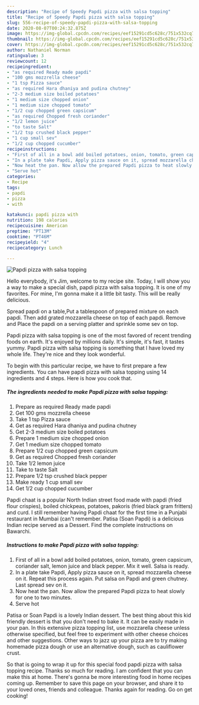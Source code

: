 ```yaml
---
description: "Recipe of Speedy Papdi pizza with salsa topping"
title: "Recipe of Speedy Papdi pizza with salsa topping"
slug: 556-recipe-of-speedy-papdi-pizza-with-salsa-topping
date: 2020-08-07T00:24:32.875Z
image: https://img-global.cpcdn.com/recipes/eef15291cd5c628c/751x532cq70/papdi-pizza-with-salsa-topping-recipe-main-photo.jpg
thumbnail: https://img-global.cpcdn.com/recipes/eef15291cd5c628c/751x532cq70/papdi-pizza-with-salsa-topping-recipe-main-photo.jpg
cover: https://img-global.cpcdn.com/recipes/eef15291cd5c628c/751x532cq70/papdi-pizza-with-salsa-topping-recipe-main-photo.jpg
author: Nathaniel Norman
ratingvalue: 3
reviewcount: 12
recipeingredient:
- "as required Ready made papdi"
- "100 gms mozzrella cheese"
- "1 tsp Pizza sauce"
- "as required Hara dhaniya and pudina chutney"
- "2-3 medium size boiled potatoes"
- "1 medium size chopped onion"
- "1 medium size chopped tomato"
- "1/2 cup chopped green capsicum"
- "as required Chopped fresh coriander"
- "1/2 lemon juice"
- "to taste Salt"
- "1/2 tsp crushed black pepper"
- "1 cup small sev"
- "1/2 cup chopped cucumber"
recipeinstructions:
- "First of all in a bowl add boiled potatoes, onion, tomato, green capsicum, coriander salt, lemon juice and black pepper. Mix it well. Salsa is ready."
- "In a plate take Papdi, Apply pizza sauce on it, spread mozzarella cheese on it. Repeat this process again. Put salsa on Papdi and green chutney. Last spread sev on it."
- "Now heat the pan. Now allow the prepared Papdi pizza to heat slowly for one to two minutes."
- "Serve hot"
categories:
- Recipe
tags:
- papdi
- pizza
- with

katakunci: papdi pizza with 
nutrition: 198 calories
recipecuisine: American
preptime: "PT13M"
cooktime: "PT46M"
recipeyield: "4"
recipecategory: Lunch

---
```



![Papdi pizza with salsa topping](https://img-global.cpcdn.com/recipes/eef15291cd5c628c/751x532cq70/papdi-pizza-with-salsa-topping-recipe-main-photo.jpg)

Hello everybody, it's Jim, welcome to my recipe site. Today, I will show you a way to make a special dish, papdi pizza with salsa topping. It is one of my favorites. For mine, I'm gonna make it a little bit tasty. This will be really delicious.

Spread papdi on a table,Put a tablespoon of prepared mixture on each papdi. Then add grated mozzarella cheese on top of each papdi. Remove and Place the papdi on a serving platter and sprinkle some sev on top.

Papdi pizza with salsa topping is one of the most favored of recent trending foods on earth. It's enjoyed by millions daily. It's simple, it's fast, it tastes yummy. Papdi pizza with salsa topping is something that I have loved my whole life. They're nice and they look wonderful.


To begin with this particular recipe, we have to first prepare a few ingredients. You can have papdi pizza with salsa topping using 14 ingredients and 4 steps. Here is how you cook that.

<!--inarticleads1-->

##### The ingredients needed to make Papdi pizza with salsa topping:

1. Prepare as required Ready made papdi
1. Get 100 gms mozzrella cheese
1. Take 1 tsp Pizza sauce
1. Get as required Hara dhaniya and pudina chutney
1. Get 2-3 medium size boiled potatoes
1. Prepare 1 medium size chopped onion
1. Get 1 medium size chopped tomato
1. Prepare 1/2 cup chopped green capsicum
1. Get as required Chopped fresh coriander
1. Take 1/2 lemon juice
1. Take to taste Salt
1. Prepare 1/2 tsp crushed black pepper
1. Make ready 1 cup small sev
1. Get 1/2 cup chopped cucumber


Papdi chaat is a popular North Indian street food made with papdi (fried flour crispies), boiled chickpeas, potatoes, pakoris (fried black gram fritters) and curd. I still remember having Papdi chaat for the first time in a Punjabi restaurant in Mumbai (can&#39;t remember. Patisa (Soan Papdi) is a delicious Indian recipe served as a Dessert. Find the complete instructions on Bawarchi. 

<!--inarticleads2-->

##### Instructions to make Papdi pizza with salsa topping:

1. First of all in a bowl add boiled potatoes, onion, tomato, green capsicum, coriander salt, lemon juice and black pepper. Mix it well. Salsa is ready.
1. In a plate take Papdi, Apply pizza sauce on it, spread mozzarella cheese on it. Repeat this process again. Put salsa on Papdi and green chutney. Last spread sev on it.
1. Now heat the pan. Now allow the prepared Papdi pizza to heat slowly for one to two minutes.
1. Serve hot


Patisa or Soan Papdi is a lovely Indian dessert. The best thing about this kid friendly dessert is that you don&#39;t need to bake it. It can be easily made in your pan. In this extensive pizza topping list, use mozzarella cheese unless otherwise specified, but feel free to experiment with other cheese choices and other suggestions. Other ways to jazz up your pizza are to try making homemade pizza dough or use an alternative dough, such as cauliflower crust. 

So that is going to wrap it up for this special food papdi pizza with salsa topping recipe. Thanks so much for reading. I am confident that you can make this at home. There's gonna be more interesting food in home recipes coming up. Remember to save this page on your browser, and share it to your loved ones, friends and colleague. Thanks again for reading. Go on get cooking!
